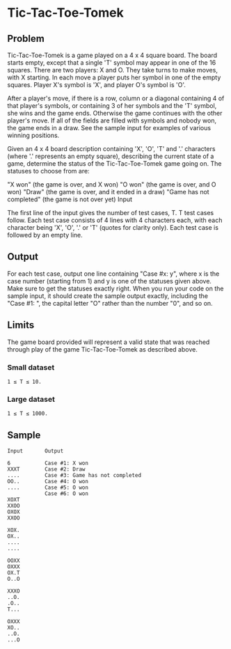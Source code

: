 # Tic-Tac-Toe-Tomek

## Problem

Tic-Tac-Toe-Tomek is a game played on a 4 x 4 square board. The board starts
empty, except that a single 'T' symbol may appear in one of the 16 squares.
There are two players: X and O. They take turns to make moves, with X starting.
In each move a player puts her symbol in one of the empty squares. Player X's
symbol is 'X', and player O's symbol is 'O'.

After a player's move, if there is a row, column or a diagonal containing 4 of
that player's symbols, or containing 3 of her symbols and the 'T' symbol, she
wins and the game ends. Otherwise the game continues with the other player's
move. If all of the fields are filled with symbols and nobody won, the game ends
in a draw. See the sample input for examples of various winning positions.

Given an 4 x 4 board description containing 'X', 'O', 'T' and '.' characters
(where '.' represents an empty square), describing the current state of a game,
determine the status of the Tic-Tac-Toe-Tomek game going on. The statuses to
choose from are:

"X won" (the game is over, and X won) "O won" (the game is over, and O won)
"Draw" (the game is over, and it ended in a draw) "Game has not completed" (the
game is not over yet) Input

The first line of the input gives the number of test cases, T. T test cases
follow. Each test case consists of 4 lines with 4 characters each, with each
character being 'X', 'O', '.' or 'T' (quotes for clarity only). Each test case
is followed by an empty line.

## Output

For each test case, output one line containing "Case #x: y", where x is the case
number (starting from 1) and y is one of the statuses given above. Make sure to
get the statuses exactly right. When you run your code on the sample input, it
should create the sample output exactly, including the "Case #1: ", the capital
letter "O" rather than the number "0", and so on.

## Limits

The game board provided will represent a valid state that was reached through
play of the game Tic-Tac-Toe-Tomek as described above.

### Small dataset

    1 ≤ T ≤ 10.

### Large dataset

    1 ≤ T ≤ 1000.

## Sample

    Input       Output

    6           Case #1: X won
    XXXT        Case #2: Draw
    ....        Case #3: Game has not completed
    OO..        Case #4: O won
    ....        Case #5: O won
                Case #6: O won
    XOXT
    XXOO
    OXOX
    XXOO

    XOX.
    OX..
    ....
    ....

    OOXX
    OXXX
    OX.T
    O..O

    XXXO
    ..O.
    .O..
    T...

    OXXX
    XO..
    ..O.
    ...O
